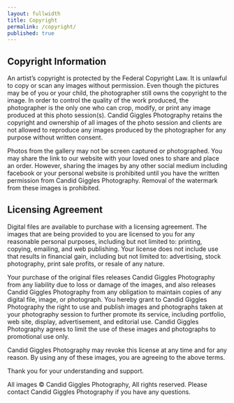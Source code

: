 ```yaml
---
layout: fullwidth
title: Copyright
permalink: /copyright/
published: true
---
```


## Copyright Information

An artist’s copyright is protected by the Federal Copyright Law. It is unlawful to copy or scan any images without permission. Even though the pictures may be of you or your child, the photographer still owns the copyright to the image. In order to control the quality of the work produced, the photographer is the only one who can crop, modify, or print any image produced at this photo session(s). Candid Giggles Photography retains the copyright and ownership of all images of the photo session and clients are not allowed to reproduce any images produced by the photographer for any purpose without written consent.

Photos from the gallery may not be screen captured or photographed. You may share the link to our website with your loved ones to share and place an order. However, sharing the images by any other social medium including facebook or your personal website is prohibited until you have the written permission from Candid Giggles Photography. Removal of the watermark from these images is prohibited.

## Licensing Agreement

Digital files are available to purchase with a licensing agreement. The images that are being provided to you are licensed to you for any reasonable personal purposes, including but not limited to: printing, copying, emailing, and web publishing. Your license does not include use that results in financial gain, including but not limited to: advertising, stock photography, print sale profits, or resale of any nature.

Your purchase of the original files releases Candid Giggles Photography from any liability due to loss or damage of the images, and also releases Candid Giggles Photography from any obligation to maintain copies of any digital file, image, or photograph. You hereby grant to Candid Giggles Photography the right to use and publish images and photographs taken at your photography session to further promote its service, including portfolio, web site, display, advertisement, and editorial use. Candid Giggles Photography agrees to limit the use of these images and photographs to promotional use only.

Candid Giggles Photography may revoke this license at any time and for any reason. By using any of these images, you are agreeing to the above terms.

Thank you for your understanding and support.

All images &copy; Candid Giggles Photography, All rights reserved.
Please contact Candid Giggles Photography if you have any questions.